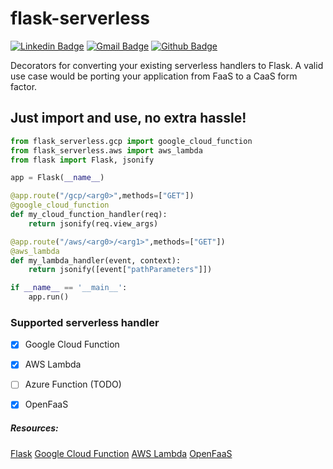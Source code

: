 # flask-serverless

[![Linkedin Badge](https://img.shields.io/badge/-Shivanjan%20Chakravorty-blue?style=plastic&logo=Linkedin&logoColor=white&link=https://www.linkedin.com/in/shivanjan/)](https://www.linkedin.com/in/shivanjan/) [![Gmail Badge](https://img.shields.io/badge/-schakravorty846-c14438?style=plastic&logo=Gmail&logoColor=white&link=mailto:schakravorty846@gmail.com)](mailto:schakravorty846@gmail.com) [![Github Badge](https://img.shields.io/github/followers/Glitchfix?label=Glitchfix&logo=github&style=plastic)](https://github.com/Glitchfix)

Decorators for converting your existing serverless handlers to Flask.
A valid use case would be porting your application from FaaS to a CaaS form factor.

## Just import and use, no extra hassle!

```py
from flask_serverless.gcp import google_cloud_function
from flask_serverless.aws import aws_lambda
from flask import Flask, jsonify

app = Flask(__name__)

@app.route("/gcp/<arg0>",methods=["GET"])
@google_cloud_function
def my_cloud_function_handler(req):
    return jsonify(req.view_args)

@app.route("/aws/<arg0>/<arg1>",methods=["GET"])
@aws_lambda
def my_lambda_handler(event, context):
    return jsonify([event["pathParameters"]])

if __name__ == '__main__':
    app.run()
```

### Supported serverless handler

- [x] Google Cloud Function
- [x] AWS Lambda
- [ ] Azure Function (TODO)
- [x] OpenFaaS



##### Resources: 
[Flask](https://flask.palletsprojects.com/)
[Google Cloud Function](https://cloud.google.com/functions/)
[AWS Lambda](https://aws.amazon.com/lambda/)
[OpenFaaS](https://www.openfaas.com/)

